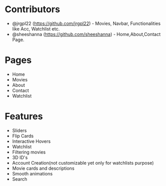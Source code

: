 # Contributors
- @jrgpl22 (https://github.com/jrgpl22) - Movies, Navbar, Functionalities like Acc, Watchlist etc.
- @sheeshanna (https://github.com/sheeshanna) - Home,About,Contact Page.

# Pages
 - Home
 - Movies
 - About
 - Contact
 - Watchlist
  
# Features
- Sliders
- Flip Cards
- Interactive Hovers
- Watchlist
- Filtering movies
- 3D ID's
- Account Creation(not customizable yet only for watchlists purpose)
- Movie cards and descriptions
- Smooth animations 
- Search
